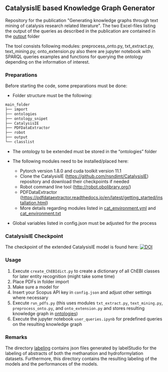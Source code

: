 ## CatalysisIE based Knowledge Graph Generator
Repository for the publication "Generating knowledge graphs through text mining of catalysis research related literature". 
The two Excel-files listing the output of the queries as described in the publication are contained in the [output](./output/) folder

The tool consists following modules: preprocess_onto.py, txt_extract.py, text_mining.py, onto_extension.py also there are jupyter notebook with SPARQL queries examples and functions for querying the ontology depending on the information of interest. 

### Preparations
Before starting the code, some preparations must be done:
-	Folder structure must be the following:

```bash
main_folder
├── import
├── ontologies
├── ontology_snipet
├── CatalysisIE
├── PDFDataExtractor
├── robot
├── output
└── classlist
```
 	
-	The ontology to be extended must be stored in the “ontologies” folder
-	The following modules need to be installed/placed here:
	-	Pytorch version 1.8.0 and cuda toolkit version 11.1
	-	Clone the CatalysisIE (https://github.com/nsndimt/CatalysisIE) repository and download their checkpoints if needed
	-	Robot command line tool (http://robot.obolibrary.org/)
	-	PDFDataExtractor (https://pdfdataextractor.readthedocs.io/en/latest/getting_started/installation.html)
	- 	More details regarding modules listed in [cat_environment.yml](./envs/cat_environment.yml) and [cat_environment.txt](./envs/cat_environment.txt)

-	Global variables listed in config.json must be adjusted for the process

### CatalysisIE Checkpoint
The checkpoint of the extended CatalysisIE model is found here:
[![DOI](https://zenodo.org/badge/DOI/10.5281/zenodo.12634956.svg)](https://doi.org/10.5281/zenodo.12634956)


### Usage

1. Execute `create_ChEBIdict.py` to create a dictionary of all ChEBI classes for later entity recognition (might take some time)
2. Place PDFs in folder import 
3. Make sure a model for 
3. Insert your Scopus API key in `config.json` and adjust other settings where necessary
4. Execute `run_pdfs.py` (this uses modules `txt_extract.py`, `text_mining.py`, `preprocess_onto.py`, and `onto_extension.py` and stores resulting knowledge graph in [ontologies](./ontologies/))
5. Execute the jupyter notebook `user_queries.ipynb` for predefined queries on the resulting knowledge graph


### Remarks
The directory [labeling](./labeling/) contains json files generated by labelStudio for the labeling of abstracts of both the methanation and hydroformylation datasets.
Furthermore, this directory contains the resulting labeling of the models and the performances of the models.

